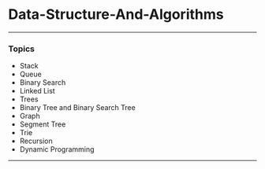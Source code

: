 # Data-Structure-And-Algorithms

---
### Topics
 - Stack
 - Queue
 - Binary Search
 - Linked List
 - Trees
 - Binary Tree and Binary Search Tree
 - Graph
 - Segment Tree
 - Trie
 - Recursion
 - Dynamic Programming

---

